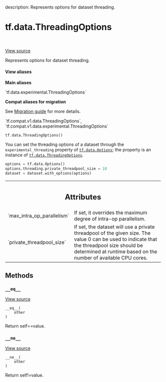 description: Represents options for dataset threading.

<div itemscope itemtype="http://developers.google.com/ReferenceObject">
<meta itemprop="name" content="tf.data.ThreadingOptions" />
<meta itemprop="path" content="Stable" />
<meta itemprop="property" content="__eq__"/>
<meta itemprop="property" content="__init__"/>
<meta itemprop="property" content="__ne__"/>
</div>

# tf.data.ThreadingOptions

<!-- Insert buttons and diff -->

<table class="tfo-notebook-buttons tfo-api nocontent" align="left">

</table>

<a target="_blank" href="/code/stable/tensorflow/python/data/ops/options.py">View source</a>



Represents options for dataset threading.

<section class="expandable">
  <h4 class="showalways">View aliases</h4>
  <p>
<b>Main aliases</b>
<p>`tf.data.experimental.ThreadingOptions`</p>

<b>Compat aliases for migration</b>
<p>See
<a href="https://www.tensorflow.org/guide/migrate">Migration guide</a> for
more details.</p>
<p>`tf.compat.v1.data.ThreadingOptions`, `tf.compat.v1.data.experimental.ThreadingOptions`</p>
</p>
</section>

<pre class="devsite-click-to-copy prettyprint lang-py tfo-signature-link">
<code>tf.data.ThreadingOptions()
</code></pre>



<!-- Placeholder for "Used in" -->

You can set the threading options of a dataset through the
`experimental_threading` property of <a href="../../tf/data/Options.md"><code>tf.data.Options</code></a>; the property is
an instance of <a href="../../tf/data/ThreadingOptions.md"><code>tf.data.ThreadingOptions</code></a>.

```python
options = tf.data.Options()
options.threading.private_threadpool_size = 10
dataset = dataset.with_options(options)
```



<!-- Tabular view -->
 <table class="responsive fixed orange">
<colgroup><col width="214px"><col></colgroup>
<tr><th colspan="2"><h2 class="add-link">Attributes</h2></th></tr>

<tr>
<td>
`max_intra_op_parallelism`
</td>
<td>
If set, it overrides the maximum degree of intra-op parallelism.
</td>
</tr><tr>
<td>
`private_threadpool_size`
</td>
<td>
If set, the dataset will use a private threadpool of the given size. The value 0 can be used to indicate that the threadpool size should be determined at runtime based on the number of available CPU cores.
</td>
</tr>
</table>



## Methods

<h3 id="__eq__"><code>__eq__</code></h3>

<a target="_blank" href="/code/stable/tensorflow/python/data/util/options.py">View source</a>

<pre class="devsite-click-to-copy prettyprint lang-py tfo-signature-link">
<code>__eq__(
    other
)
</code></pre>

Return self==value.


<h3 id="__ne__"><code>__ne__</code></h3>

<a target="_blank" href="/code/stable/tensorflow/python/data/util/options.py">View source</a>

<pre class="devsite-click-to-copy prettyprint lang-py tfo-signature-link">
<code>__ne__(
    other
)
</code></pre>

Return self!=value.




